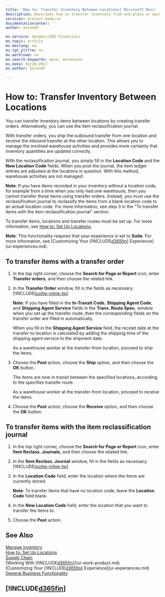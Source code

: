 ```yaml
---
title: 'How to: Transfer Inventory Between Locations| Microsoft Docs'
description: Describes how to transfer inventory from one place or warehouse to another either with the reclassification journal or with transfer orders.
services: project-madeira
documentationcenter: ''
author: SorenGP

ms.service: dynamics365-financials
ms.topic: article
ms.devlang: na
ms.tgt_pltfrm: na
ms.workload: na
ms.search.keywords: move, warehouse 
ms.date: 03/28/2017
ms.author: SorenGP

---
```

# How to: Transfer Inventory Between Locations
You can transfer inventory items between locations by creating transfer orders. Alternatively, you can use the item reclassification journal.

With transfer orders, you ship the outbound transfer from one location and receive the inbound transfer at the other location. This allows you to manage the involved warehouse activities and provides more certainty that inventory quantities are updated correctly.

With the reclassification journal, you simply fill in the **Location Code** and the **New Location Code** fields. When you post the journal, the item ledger entries are adjusted at the locations in question. With this method, warehouse activities are not managed.

**Note**: If you have items recorded in your inventory without a location code, for example from a time when you only had one warehouse, then you cannot transfer those items using transfer orders. Instead, you must use the reclassification journal to reclassify the items from a blank location code to an actual location code.  For more information, see step 3 in the "To transfer items with the item reclassification journal" section.

To transfer items, locations and transfer routes must be set up. For more information, see [How to: Set Up Locations](inventory-how-setup-locations.md).

**Note**: This functionality requires that your experience is set to **Suite**. For more information, see [Customizing Your [!INCLUDE[d365fin](includes/d365fin_md.md)] Experience](ui-experiences.md).

## To transfer items with a transfer order
1. In the top right corner, choose the **Search for Page or Report** icon, enter **Transfer orders**, and then choose the related link.
2. In the **Transfer Order** window, fill in the fields as necessary. [!INCLUDE[tooltip-inline-tip](includes/tooltip-inline-tip_md.md)]

    **Note**: If you have filled in the **In-Transit Code**, **Shipping Agent Code**, and **Shipping Agent Service** fields in the **Trans. Route Spec.** window when you set up the transfer route, then the corresponding fields on the transfer order are filled in automatically.

    When you fill in the **Shipping Agent Service** field, the receipt date at the transfer-to location is calculated by adding the shipping time of the shipping agent service to the shipment date.

    As a warehouse worker at the transfer-from location, proceed to ship the items.
3. Choose the **Post** action, choose the **Ship** option, and then choose the **OK** button.

    The items are now in transit between the specified locations, according to the specifies transfer route.

    As a warehouse worker at the transfer-from location, proceed to receive the items.
4. Choose the **Post** action, choose the **Receive** option, and then choose the **OK** button.

## To transfer items with the item reclassification journal
1. In the top right corner, choose the **Search for Page or Report** icon, enter **Item Reclass. Journals**, and then choose the related link.
2. In the **Item Reclass. Journal** window, fill in the fields as necessary. [!INCLUDE[tooltip-inline-tip](includes/tooltip-inline-tip_md.md)]
3. In the **Location Code** field, enter the location where the items are currently stored.

    **Note**: To transfer items that have no location code, leave the **Location Code** field blank.
4. In the **New Location Code** field, enter the location that you want to transfer the items to.
5. Choose the **Post** action.

## See Also
[Manage Inventory](inventory-manage-inventory.md)  
[How to: Set Up Locations](inventory-how-setup-locations.md)  
[Supply Chain](madeira-supply-chain.md)  
[Working With [!INCLUDE[d365fin](includes/d365fin_md.md)]](ui-work-product.md)  
[Customizing Your [!INCLUDE[d365fin](includes/d365fin_md.md)] Experience](ui-experiences.md)  
[General Business Functionality](ui-across-business-areas.md)

## [!INCLUDE[d365fin](includes/free_trial_md.md)]